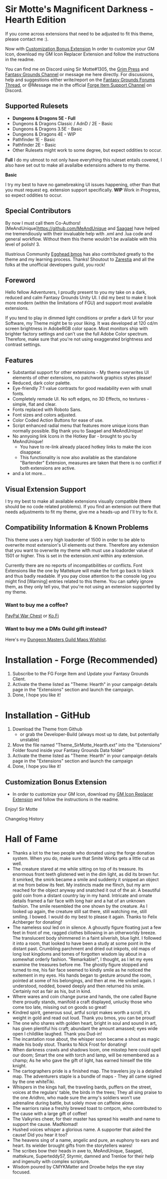 # Sir Motte's Magnificent Darkness - Hearth Edition
If you come across extensions that need to be adjusted to fit this theme, please contact me :).

Now with [Customization Bonus Extension](https://github.com/SirMotte/FGU-GM-Icon-Replacer/blob/GM-Icon_Replacer-Main/README.md)
In order to customize your GM Icon, download my GM Icon Replacer Extension and follow the instructions in the readme.

You can find me on Discord using Sir Motte#1305, the [Grim Press](https://discord.com/invite/zQCJ6H67XN) and [Fantasy Grounds Channel](https://discord.gg/rhvsZj5xgP) or message me here directly. For discussions, help and suggestions either write/report on the [Fantasy Grounds Forums Thread](https://www.fantasygrounds.com/forums/showthread.php?58034-Theme-5E-SirMottes-Magnificent-Darkness), or @Message me in the official [Forge Item Support Channel](https://discord.gg/dFx53WDKzb) on Discord.

## Supported Rulesets
- **Dungeons & Dragons 5E - Full**
- Dungeons & Dragons Classic / AdnD / 2E - Basic
- Dungeons & Dragons 3.5E - Basic
- Dungeons & Dragons 4E - WIP
- Pathfinder 1E - Basic
- Pathfinder 2E - Basic
- Other Rulesets might work to some degree, but expect oddities to occur.

**Full**
I do my utmost to not only have everything this ruleset entails covered, I also have set out to make all availalbe extensions adhere to my theme.

**Basic**

I try my best to have no gamebreaking UI issues happening, other than that you must request eg. extension support specifically.
**WIP**
Work in Progress, so expect oddities to occur.

## Special Contributors
By now I must call them Co-Authors! [MeAndUnique]https://github.com/MeAndUnique and [Saagael](https://github.com/Gtaray) have helped me tremendiously with their invaluable help with .xml and .lua code and general workflow. Without them this theme wouldn't be available with this level of polish! 3.

Illustrious Community [Egghead bmos](https://github.com/bmos) has also contributed greatly to the theme and my learning process. Thanks!
Shoutout to [Zarestia](https://github.com/ZarestiaDev) and all the folks at the unofficial developers guild, you rock!


## Foreword
Hello fellow Adventurers,
I proudly present to you my take on a dark, reduced and calm Fantasy Grounds Unity UI. I did my best to make it look more modern (within the limitations of FGU) and support most available extensions.

If you tend to play in dimmed light conditions or prefer a dark UI for your Software, my Theme might be to your liking. It was developed at 120 cd/m screen brightness in AdobeRGB color space. Most monitors ship with brighter factory settings and can't use the full Adobe Color spectrum. Therefore, make sure that you're not using exaggerated brightness and contrast settings.


## Features
   - Substantial support for other extensions - My theme overwrites UI elements of other extensions, no patchwork graphics styles please!
   - Reduced, dark color palette.
   - Eye-friendly 7:1 value contrasts for good readability even with small fonts.
   - Completely remade UI. No soft edges, no 3D Effects, no textures - simple, flat and clear.
   - Fonts replaced with Roboto Sans.
   - Font sizes and colors adjusted.
   - Color Coded Action Buttons for ease of use.
   - Script enhanced radial menu that features more unique icons than normally possible. Big thank you to Saagael and MeAndUnique!
   - No annyoing link Icons in the Hotkey Bar - brought to you by MeAndUnique!
     - You have to re-link already placed hotkey links to make the icon disappear.
     - This functionality is now also available as the standalone "Bartender" Extension, measures are taken that there is no conflict if both extensions are active.
   - and a lot more...

## Visual Extension Support
I try my best to make all available extensions visually compatible (there should be no code related problems). If you find an extension out there that needs adjustments to fit my theme, give me a heads-up and I'll try to fix it.

## Compatibility Information & Known Problems
This theme uses a very high loadorder of 1500 in order to be able to overwrite most extension's UI elements out there. Therefore any extension that you want to overwrite my theme with must use a loadorder value of 1501 or higher. This is set in the extension.xml within any extension.

Currently there are no reports of incompatibilities or conflicts.
Font Extensions like the one by Mattekure will make the font go back to black and thus badly readable.
If you pay close attention to the console log you might find [Warning] entries related to this theme. 
You can safely ignore them, as they only tell you, that you're not using an extension supported by my theme. 

### Want to buy me a coffee?
[PayPal War Chest](https://www.paypal.com/paypalme/DnDKriegskasse)
or
[Ko.Fi](https://ko-fi.com/sirmotte)

### Want to buy me a DMs Guild gift instead?
Here's my [Dungeon Masters Guild Maps Wishlist](https://www.dmsguild.com/wishlist_public.php?public_id=2593421&list_id=3816273&buying_for=sirmotte%40posteo.de&quot;]Wishlist%20for%20Maps).


# Installation - Forge (Recommended)
1. Subscribe to the FG Forge Item and Update your Fantasy Grounds Client.
2. Activate the theme listed as "Theme: Hearth" in your campaign details page in the "Extensions" section and launch the campaign.
3. Done, I hope you like it!


# Installation - GitHub
1. Download the Theme from Github
   - or grab the Developer-Build (always most up to date, but potentially unstable)
2. Move the file named "Theme_SirMotte_Hearth.ext" into the "Extensions" Folder found inside your Fantasy Grounds Data folder"
3. Activate the theme listed as "Theme: Hearth" in your campaign details page in the "Extensions" section and launch the campaign
4. Done, I hope you like it!

## Customization Bonus Extension
- In order to customize your GM Icon, download my [GM Icon Replacer Extension](https://github.com/SirMotte/FGU-GM-Icon-Replacer/blob/GM-Icon_Replacer-Main/README.md) and follow the instructions in the readme.

Enjoy!
Sir Motte

Changelog History



# Hall of Fame

- Thanks a lot to the two people who donated using the forge donation system. When you do, make sure that Smite Works gets a little cut as well.
- The creature stared at me while sitting on top of its treasure. Its enormous front teeth glistened wet in the dim light, as did its brown fur. It smirked, the smirk became a smile and suddenly it snipped an object at me from below its feet. My instincts made me flinch, but my arm reached for the object anyway and snatched it out of the air. A beautiful gold coin from a distant country lay in my hand. Intricate and ornate details framed a fair face with long hair and a hat of an unknown fashion. The smile resembled the one shown by the creature. As I looked up again, the creature still sat there, still watching me, still smiling. I bowed. I would do my best to please it again. Thanks to Felix Achberger for donating!
- The nameless soul led on in silence. A ghoustly figure floating just a few feet in front of me, ragged clothes billowing in an otherworldy breeze. The translucent body shimmered in a faint silverish, blue light. I followed it into a room, that looked to have been a study at some point in the distant past. Crumbling parchment and dried out inkpots, old maps of long lost kingdoms and tomes of forgotten wisdom lay about in a somewhat orderly fashion. "Remarkable!", I thought, as I let my eyes examine the treasures before me. The ghostly figure stopped and turned to me, his fair face seemed to kindly smile as he noticed the exitement in my eyes. His hands began to gesture around the room, pointed at some of his belongings, and then at me. He smiled again. I understood, nodded, bowed deeply and then returned his smile. Certainly not as fair as his, but in kind.
- Where wares and coin change purse and hands, the one called Bayne there proudly stands, manifold a craft displayed, unlucky those who come too late, missing out on goods so great!
- Kindred spirit, generous soul, artful script makes worth a scroll, it's weight in gold and read out loud. Thank you bmos, you can be proud!
- The one who shares with golden heart, bright in soul and sound in art, has given plentiful his craft; abundant the amount amassed; eyes wide open I childlike laughed. Thank you Dud-in!
- The incantation rose about, the whisper soon became a shout as magic made his body stout. Thanks to Nick Frost for donating!
- When darkness crawls and shadows loom, one misstep here could spell our doom; Smart the one with torch and lamp, will be remembered as a champ; As he who gave the gift of light, has earned himself the title knight.
- The cartographers pride is a finished map. The travelers joy is a detailed map. The adventurers staple is a bundle of maps - They all came signed by the one whiteTiki.
- Whispers in the kings hall, the traveling bards, puffers on the street, voices at the regulars' table, the birds in the trees; They all sing praise to the one Aridhro, who made sure the army's soldiers won't use adrenaline during battle, but solely move on caffeine alone.
- The warriors raise a freshly brewed toast to cmtpcm, who contributed to the cause with a large gift of coffee!
- The Valkyries cheer, for their master has spread his wealth and name to support the cause. MadNomad!
- Hushed voices whisper a glorious name. A supporter that aided the cause! Did you hear it too?
- The heavens sing of a name, angelic and pure, an euphony to ears and heart. Its wielder brought gifts from the storytellers wares!
- The scribes bow their heads in awe to, MeAndUnique, Saagael, mattekure, Superteddy57, Styrmir, damned and Trenloe for their help and ingenuity with complex scripture.
- Wisdom poured by CMYKMatter and Drowbe helps the eye stay focused. 

